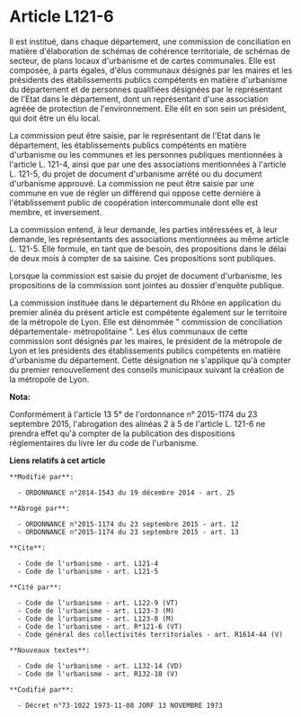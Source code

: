 # Article L121-6

Il est institué, dans chaque département, une commission de conciliation en matière d'élaboration de schémas de cohérence
territoriale, de schémas de secteur, de plans locaux d'urbanisme et de cartes communales. Elle est composée, à parts égales,
d'élus communaux désignés par les maires et les présidents des établissements publics compétents en matière d'urbanisme du
département et de personnes qualifiées désignées par le représentant de l'Etat dans le département, dont un représentant
d'une association agréée de protection de l'environnement. Elle élit en son sein un président, qui doit être un élu local. 

La commission peut être saisie, par le représentant de l'Etat dans le département, les établissements publics compétents en
matière d'urbanisme ou les communes et les personnes publiques mentionnées à l'article L. 121-4, ainsi que par une des
associations mentionnées à l'article L. 121-5, du projet de document d'urbanisme arrêté ou du document d'urbanisme approuvé.
La commission ne peut être saisie par une commune en vue de régler un différend qui oppose cette dernière à l'établissement
public de coopération intercommunale dont elle est membre, et inversement. 

La commission entend, à leur demande, les parties intéressées et, à leur demande, les représentants des associations
mentionnées au même article L. 121-5. Elle formule, en tant que de besoin, des propositions dans le délai de deux mois à
compter de sa saisine. Ces propositions sont publiques. 

Lorsque la commission est saisie du projet de document d'urbanisme, les propositions de la commission sont jointes au dossier
d'enquête publique.

La commission instituée dans le département du Rhône en application du premier alinéa du présent article est compétente
également sur le territoire de la métropole de Lyon. Elle est dénommée  "   commission de conciliation départementale-
métropolitaine ". Les élus communaux de cette commission sont désignés par les maires, le président de la métropole de Lyon
et les présidents des établissements publics compétents en matière d'urbanisme du département. Cette désignation ne
s'applique qu'à compter du premier renouvellement des conseils municipaux suivant la création de la métropole de Lyon.

**Nota:**

Conformément à l'article 13 5° de l'ordonnance n° 2015-1174 du 23 septembre 2015, l'abrogation des alinéas 2 à 5 de l'article
L. 121-6 ne prendra effet qu'à compter de la publication des dispositions réglementaires du livre Ier du code de l'urbanisme.

**Liens relatifs à cet article**

	**Modifié par**:

	  - ORDONNANCE n°2014-1543 du 19 décembre 2014 - art. 25

	**Abrogé par**:

	  - ORDONNANCE n°2015-1174 du 23 septembre 2015 - art. 12
	  - ORDONNANCE n°2015-1174 du 23 septembre 2015 - art. 13

	**Cite**:

	  - Code de l'urbanisme - art. L121-4
	  - Code de l'urbanisme - art. L121-5

	**Cité par**:

	  - Code de l'urbanisme - art. L122-9 (VT)
	  - Code de l'urbanisme - art. L123-3 (M)
	  - Code de l'urbanisme - art. L123-8 (M)
	  - Code de l'urbanisme - art. R*121-6 (VT)
	  - Code général des collectivités territoriales - art. R1614-44 (V)

	**Nouveaux textes**:

	  - Code de l'urbanisme - art. L132-14 (VD)
	  - Code de l'urbanisme - art. R132-10 (V)

	**Codifié par**:

	  - Décret n°73-1022 1973-11-08 JORF 13 NOVEMBRE 1973
